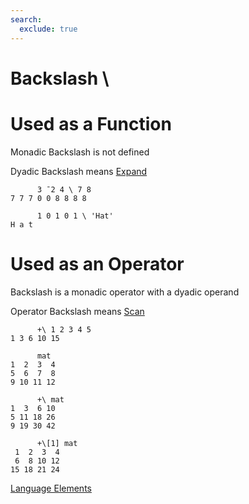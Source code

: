 ```yaml
---
search:
  exclude: true
---
```

<h1 class="heading"><span class="name">Backslash</span> <span class="command">\</span></h1>

# Used as a Function

Monadic Backslash is not defined

Dyadic Backslash means
[Expand](../primitive-functions/expand.md)
```apl
      3 ¯2 4 \ 7 8
7 7 7 0 0 8 8 8 8

      1 0 1 0 1 \ 'Hat'
H a t
```

# Used as an Operator

Backslash is a monadic operator with a dyadic operand

Operator Backslash means
[Scan](../primitive-operators/scan.md)
```apl
      +\ 1 2 3 4 5
1 3 6 10 15

      mat
1  2  3  4
5  6  7  8
9 10 11 12
      
      +\ mat
1  3  6 10
5 11 18 26
9 19 30 42

      +\[1] mat
 1  2  3  4
 6  8 10 12
15 18 21 24
```
[Language Elements](../glyphs.md)


